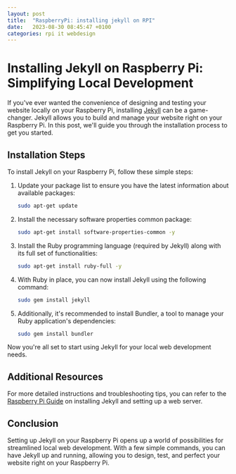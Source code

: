 ```yaml
---
layout: post
title:  "RaspberryPi: installing jekyll on RPI"
date:   2023-08-30 08:45:47 +0100
categories: rpi it webdesign 
---
```


# Installing Jekyll on Raspberry Pi: Simplifying Local Development

If you've ever wanted the convenience of designing and testing your website locally on your Raspberry Pi, installing [Jekyll](https://jekyllrb.com/) can be a game-changer. Jekyll allows you to build and manage your website right on your Raspberry Pi. In this post, we'll guide you through the installation process to get you started.

## Installation Steps

To install Jekyll on your Raspberry Pi, follow these simple steps:

1. Update your package list to ensure you have the latest information about available packages:
    ```bash
    sudo apt-get update
    ```

2. Install the necessary software properties common package:
    ```bash
    sudo apt-get install software-properties-common -y
    ```

3. Install the Ruby programming language (required by Jekyll) along with its full set of functionalities:
    ```bash
    sudo apt-get install ruby-full -y
    ```

4. With Ruby in place, you can now install Jekyll using the following command:
    ```bash
    sudo gem install jekyll
    ```

5. Additionally, it's recommended to install Bundler, a tool to manage your Ruby application's dependencies:
    ```bash
    sudo gem install bundler
    ```

Now you're all set to start using Jekyll for your local web development needs.

## Additional Resources

For more detailed instructions and troubleshooting tips, you can refer to the [Raspberry Pi Guide](https://raspberrypi-guide.github.io/other/installing-jekyll-webserver) on installing Jekyll and setting up a web server.

## Conclusion

Setting up Jekyll on your Raspberry Pi opens up a world of possibilities for streamlined local web development. With a few simple commands, you can have Jekyll up and running, allowing you to design, test, and perfect your website right on your Raspberry Pi.